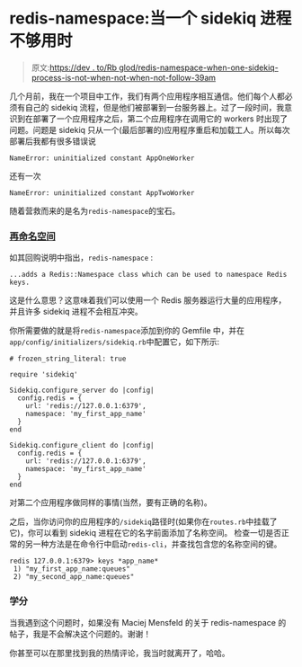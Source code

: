 # redis-namespace:当一个 sidekiq 进程不够用时

> 原文:[https://dev . to/Rb glod/redis-namespace-when-one-sidekiq-process-is-not-when-not-when-not-follow-39am](https://dev.to/rbglod/redis-namespace-when-one-sidekiq-process-is-not-enough-39am)

几个月前，我在一个项目中工作，我们有两个应用程序相互通信。他们每个人都必须有自己的 sidekiq 流程，但是他们被部署到一台服务器上。过了一段时间，我意识到在部署了一个应用程序之后，第二个应用程序在调用它的 workers 时出现了问题。问题是 sidekiq 只从一个(最后部署的)应用程序重启和加载工人。所以每次部署后我都有很多错误说

```
NameError: uninitialized constant AppOneWorker 
```

还有一次

```
NameError: uninitialized constant AppTwoWorker 
```

随着营救而来的是名为`redis-namespace`的宝石。

### [](#redisnamespace)[再命名空间](https://github.com/resque/redis-namespace)

如其回购说明中指出，`redis-namespace` :

```
...adds a Redis::Namespace class which can be used to namespace Redis keys. 
```

这是什么意思？这意味着我们可以使用一个 Redis 服务器运行大量的应用程序，并且许多 sidekiq 进程不会相互冲突。

你所需要做的就是将`redis-namespace`添加到你的 Gemfile 中，并在`app/config/initializers/sidekiq.rb`中配置它，如下所示:

```
# frozen_string_literal: true

require 'sidekiq'

Sidekiq.configure_server do |config|
  config.redis = {
    url: 'redis://127.0.0.1:6379',
    namespace: 'my_first_app_name'
  }
end

Sidekiq.configure_client do |config|
  config.redis = {
    url: 'redis://127.0.0.1:6379',
    namespace: 'my_first_app_name'
  }
end 
```

对第二个应用程序做同样的事情(当然，要有正确的名称)。

之后，当你访问你的应用程序的`/sidekiq`路径时(如果你在`routes.rb`中挂载了它)，你可以看到 sidekiq 进程在它的名字前面添加了名称空间。
检查一切是否正常的另一种方法是在命令行中启动`redis-cli`，并查找包含您的名称空间的键。

```
redis 127.0.0.1:6379> keys *app_name*
 1) "my_first_app_name:queues"
 2) "my_second_app_name:queues" 
```

### [](#credits)学分

当我遇到这个问题时，如果没有 Maciej Mensfeld 的关于 redis-namespace 的帖子，我是不会解决这个问题的。谢谢！

你甚至可以在那里找到我的热情评论，我当时就离开了，哈哈。